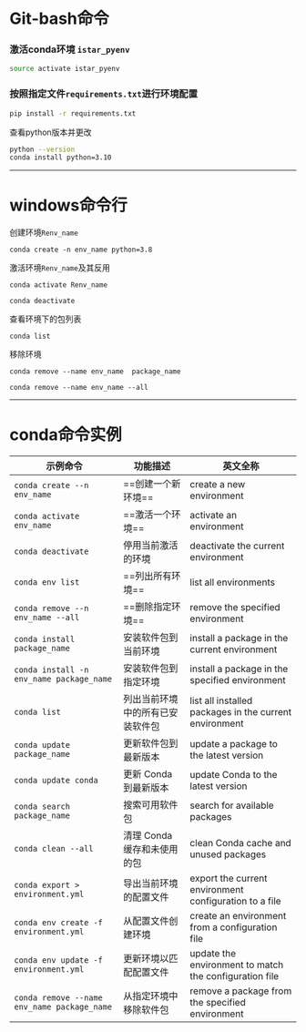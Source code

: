 # Git-bash命令

### 激活conda环境 `istar_pyenv`

```bash
source activate istar_pyenv
```

### 按照指定文件`requirements.txt`进行环境配置

```bash
pip install -r requirements.txt
```

查看python版本并更改

```bash
python --version
conda install python=3.10
```

---

# windows命令行

创建环境`Renv_name`

```anaconda
conda create -n env_name python=3.8
```

激活环境`Renv_name`及其反用

```anaconda
conda activate Renv_name

conda deactivate
```

查看环境下的包列表

```anaconda
conda list
```

移除环境

```anaconda
conda remove --name env_name  package_name

conda remove --name env_name --all
```

---

# conda命令实例

| 示例命令                                        | 功能描述              | 英文全称                                                   |
| ------------------------------------------- | ----------------- | ------------------------------------------------------ |
| `conda create --n env_name`                 | ==创建一个新环境==       | create a new environment                               |
| `conda activate env_name`                   | ==激活一个环境==        | activate an environment                                |
| `conda deactivate`                          | 停用当前激活的环境         | deactivate the current environment                     |
| `conda env list`                            | ==列出所有环境==        | list all environments                                  |
| `conda remove --n env_name --all`           | ==删除指定环境==        | remove the specified environment                       |
| `conda install package_name`                | 安装软件包到当前环境        | install a package in the current environment           |
| `conda install -n env_name package_name`    | 安装软件包到指定环境        | install a package in the specified environment         |
| `conda list`                                | 列出当前环境中的所有已安装软件包  | list all installed packages in the current environment |
| `conda update package_name`                 | 更新软件包到最新版本        | update a package to the latest version                 |
| `conda update conda`                        | 更新 Conda 到最新版本    | update Conda to the latest version                     |
| `conda search package_name`                 | 搜索可用软件包           | search for available packages                          |
| `conda clean --all`                         | 清理 Conda 缓存和未使用的包 | clean Conda cache and unused packages                  |
| `conda export > environment.yml`            | 导出当前环境的配置文件       | export the current environment configuration to a file |
| `conda env create -f environment.yml`       | 从配置文件创建环境         | create an environment from a configuration file        |
| `conda env update -f environment.yml`       | 更新环境以匹配配置文件       | update the environment to match the configuration file |
| `conda remove --name env_name package_name` | 从指定环境中移除软件包       | remove a package from the specified environment        |

